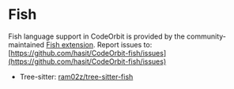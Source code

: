 ﻿# Fish

Fish language support in CodeOrbit is provided by the community-maintained [Fish extension](https://github.com/hasit/CodeOrbit-fish).
Report issues to: [https://github.com/hasit/CodeOrbit-fish/issues](https://github.com/hasit/CodeOrbit-fish/issues)

- Tree-sitter: [ram02z/tree-sitter-fish](https://github.com/ram02z/tree-sitter-fish)
